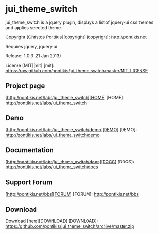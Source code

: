 jui_theme_switch
================

jui_theme_switch is a jquery plugin, displays a list of jquery-ui css themes and applies selected theme.

Copyright [Christos Pontikis][copyright]
[copyright]: http://pontikis.net

Requires jquery, jquery-ui

Release: 1.0.3 (21 Jan 2013)

License [MIT][mit]
[mit]: https://raw.github.com/pontikis/jui_theme_switch/master/MIT_LICENSE


Project page
-----------
[http://pontikis.net/labs/jui_theme_switch][HOME]
[HOME]: http://pontikis.net/labs/jui_theme_switch

Demo
----
[http://pontikis.net/labs/jui_theme_switch/demo][DEMO]
[DEMO]: http://pontikis.net/labs/jui_theme_switch/demo

Documentation
-------------
[http://pontikis.net/labs/jui_theme_switch/docs][DOCS]
[DOCS]: http://pontikis.net/labs/jui_theme_switch/docs

Support Forum
------------
[http://pontikis.net/bbs][FORUM]
[FORUM]: http://pontikis.net/bbs

Download
-------
Download [here][DOWNLOAD]
[DOWNLOAD]: https://github.com/pontikis/jui_theme_switch/archive/master.zip